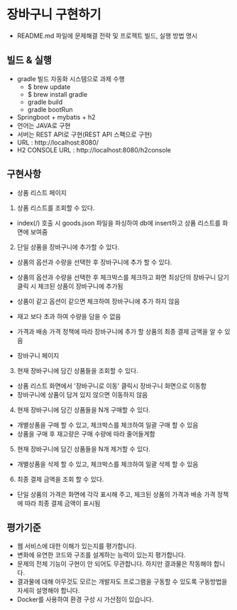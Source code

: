 # 장바구니 구현하기
- README.md 파일에 문제해결 전략 및 프로젝트 빌드, 실행 방법 명시


## 빌드 & 실행
* gradle 빌드 자동화 시스템으로 과제 수행  
    * $ brew update
    * $ brew install gradle
    * gradle build
    * gradle bootRun
* Springboot + mybatis + h2
* 언어는 JAVA로 구현
* 서버는 REST API로 구현(REST API 스팩으로 구현)
* URL : http://localhost:8080/
* H2 CONSOLE URL : http://localhost:8080/h2console

## 구현사항
- 상품 리스트 페이지
 1. 상품 리스트를 조회할 수 있다.
  - index(/) 호출 시 goods.json 파일을 파싱하여 db에 insert하고 상품 리스트를 화면에 보여줌
  
 2. 단일 상품을 장바구니에 추가할 수 있다.
  - 상품의 옵션과 수량을 선택한 후 장바구니에 추가 할 수 있다.
  - 상품의 옵션과 수량을 선택한 후 체크박스를 체크하고 화면 최상단의 장바구니 담기 클릭 시 체크된 상품이 장바구니에 추가됨
  - 상품이 같고 옵션이 같으면 체크하여 장바구니에 추가 하지 않음
  - 재고 보다 초과 하여 수량을 담을 수 없음
  - 가격과 배송 가격 정책에 따라 장바구니에 추가 할 상품의 최종 결제 금액을 알 수 있음
  
- 장바구니 페이지
3. 현재 장바구니에 담긴 상품들을 조회할 수 있다.
 - 상품 리스트 화면에서 '장바구니로 이동' 클릭시 장바구니 화면으로 이동함
 - 장바구니에 상품이 담겨 있지 않으면 이동하지 않음
 
4. 현재 장바구니에 담긴 상품들을 N개 구매할 수 있다.
 - 개별상품을 구매 할 수 있고, 체크박스를 체크하여 일괄 구매 할 수 있음
 - 상품을 구매 후 재고량은 구매 수량에 따라 줄어들게함
 
5. 현재 장바구니에 담긴 상품들을 N개 제거할 수 있다.
 - 개별상품을 삭제 할 수 있고, 체크박스를 체크하여 일괄 삭제 할 수 있음
 
6. 최종 결제 금액을 조회 할 수 있다.
 - 단일 상품의 가격은 화면에 각각 표시해 주고, 체크된 상품의 가격과 배송 가격 정책에 따라 최종 결제 금액이 표시됨

## 평가기준

- 웹 서비스에 대한 이해가 있는지를 평가합니다.
- 변화에 유연한 코드와 구조를 설계하는 능력이 있는지 평가합니다.
- 문제의 전체 기능이 구현이 안 되어도 무관합니다. 하지만 결과물은 작동해야 합니다.
- 결과물에 대해 아무것도 모르는 개발자도 프로그램을 구동할 수 있도록 구동방법을 자세히 설명해야 합니다.
- Docker를 사용하여 환경 구성 시 가산점이 있습니다.